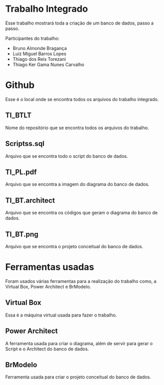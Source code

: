 # Trabalho Integrado
						

Esse trabalho mostrará toda a criação de um banco de dados, passo a passo.

Participantes do trabalho:
- Bruno Almonde Bragança
- Luiz Miguel Barros Lopes
- Thiago dos Reis Torezani
- Thiago Ker Gama Nunes Carvalho

# Github
Esse é o local onde se encontra todos os arquivos do trabalho integrado.

## TI_BTLT
Nome do repositório que se encontra todos os arquivos do trabalho.

## Scriptss.sql
Arquivo que se encontra todo o script do banco de dados.
## TI_PL.pdf
Arquivo que se encontra a imagem do diagrama do banco de dados.
## TI_BT.architect
Arquivo que se encontra os códigos que geram o diagrama do banco de dados.
## TI_BT.png
Arquivo que se encontra o projeto conceitual do banco de dados.
# Ferramentas usadas
Foram usados várias ferramentas para a realização do trabalho como,  a Virtual Box, Power Architect e BrModelo.
## Virtual Box
Essa é a máquina virtual usada para fazer o trabalho.
## Power Architect
A ferramenta usada para criar o diagrama, além de servir para gerar o Script e o Architect do banco de dados.
## BrModelo
Ferramenta usada para criar o projeto conceitual do banco de dados.
 

